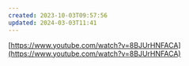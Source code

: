 ```yaml
---
created: 2023-10-03T09:57:56
updated: 2024-03-03T11:41
---
```

[https://www.youtube.com/watch?v=8BJUrHNFACA](https://www.youtube.com/watch?v=8BJUrHNFACA)
